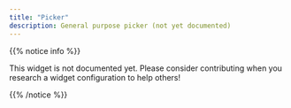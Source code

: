 ```yaml
---
title: "Picker"
description: General purpose picker (not yet documented)
---
```


{{% notice info %}}

This widget is not documented yet. Please consider contributing when you research a widget configuration to help others! 

{{% /notice %}}
